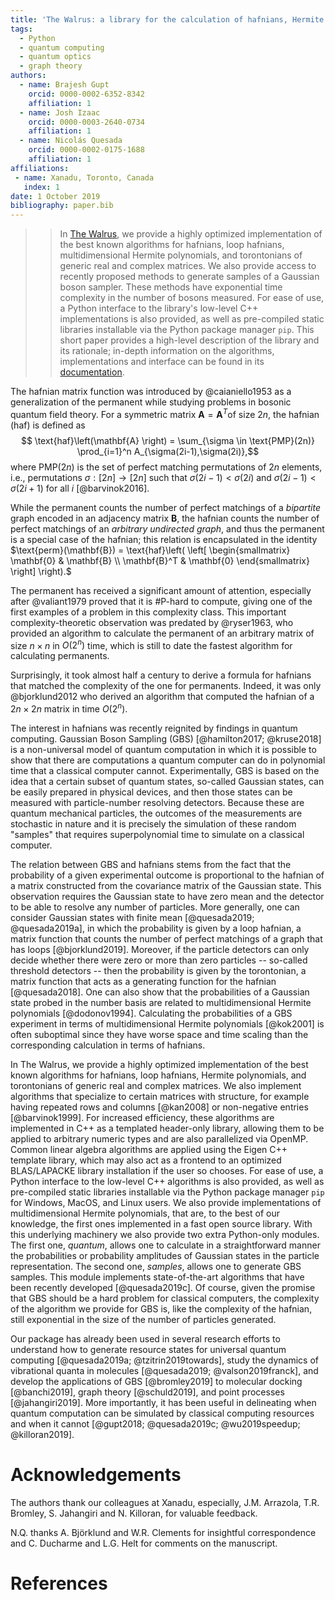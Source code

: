 ```yaml
---
title: 'The Walrus: a library for the calculation of hafnians, Hermite polynomials and Gaussian boson sampling'
tags:
  - Python
  - quantum computing
  - quantum optics
  - graph theory
authors:
  - name: Brajesh Gupt
    orcid: 0000-0002-6352-8342
    affiliation: 1
  - name: Josh Izaac
    orcid: 0000-0003-2640-0734
    affiliation: 1
  - name: Nicolás Quesada
    orcid: 0000-0002-0175-1688
    affiliation: 1
affiliations:
 - name: Xanadu, Toronto, Canada
   index: 1
date: 1 October 2019
bibliography: paper.bib
---
```


>> In [The Walrus](https://github.com/XanaduAI/thewalrus), we provide a highly optimized implementation of the best known algorithms for hafnians, loop hafnians, multidimensional Hermite polynomials, and torontonians of generic real and complex matrices. We also provide access to recently proposed methods to generate samples of a Gaussian boson sampler. These methods have exponential time complexity in the number of bosons measured. For ease of use, a Python interface to the library's low-level C++ implementations is also provided, as well as pre-compiled static libraries installable via the Python package manager `pip`. This short paper provides a high-level description of the library and its rationale; in-depth information on the algorithms, implementations and interface can be found in its [documentation](https://the-walrus.readthedocs.io/en/latest/).


The hafnian matrix function was introduced by @caianiello1953 as a generalization of
the permanent while studying problems in bosonic quantum field theory.
For a symmetric matrix $\mathbf{A} = \mathbf{A}^T$of size $2n$, the hafnian (haf) is defined as
$$ \text{haf}\left(\mathbf{A} \right) = \sum_{\sigma \in \text{PMP}(2n)}
\prod_{i=1}^n A_{\sigma(2i-1),\sigma(2i)},$$
where $\text{PMP}(2n)$ is the set of perfect matching permutations of $2n$ elements, i.e.,
permutations  $\sigma: [2n] \to [2n]$ such that $\sigma(2i-1) < \sigma(2i)$ and $\sigma(2i-1) < \sigma(2i+1)$ for all $i$ [@barvinok2016].


While the permanent counts the number of perfect matchings of a *bipartite* graph encoded in an adjacency matrix
$\mathbf{B}$, the hafnian counts the number of perfect matchings of an *arbitrary undirected graph*, and thus the permanent is a special case of the hafnian; this relation is encapsulated in the
identity $\text{perm}(\mathbf{B}) = \text{haf}\left( \left[ \begin{smallmatrix} \mathbf{0} &
\mathbf{B}   \\   \mathbf{B}^T & \mathbf{0} \end{smallmatrix} \right] \right).$


The permanent has received a significant amount of attention, especially after @valiant1979 proved
that it is #P-hard to compute, giving one
of the first examples of a problem in this complexity class. This important complexity-theoretic
observation was predated by @ryser1963, who provided an algorithm to calculate
the permanent of an arbitrary matrix of size $n \times n$ in $O(2^n)$ time, which is still
to date the fastest algorithm for calculating permanents.

Surprisingly, it took almost half a century to derive a formula for hafnians that matched the
complexity of the one for permanents. Indeed, it was only
@bjorklund2012 who derived an algorithm that computed the hafnian of a
$2n \times 2n$ matrix in time $O(2^n)$.

The interest in hafnians was recently reignited by findings in quantum computing.
Gaussian Boson Sampling (GBS) [@hamilton2017; @kruse2018] is a non-universal model of quantum computation in which it is possible to show that there are computations a quantum computer can do in polynomial time that a classical computer cannot.
Experimentally, GBS is based on the idea that a certain subset of quantum
states, so-called Gaussian states, can be easily prepared in physical devices, and then those
states can be measured with particle-number resolving detectors. Because these are quantum
mechanical particles, the outcomes of the measurements are stochastic in nature and it is precisely
the simulation of these random "samples" that requires superpolynomial time to
simulate on a classical computer.

The relation between GBS and hafnians stems from the fact that the probability of a given experimental outcome
is proportional to the hafnian of a matrix constructed from the covariance matrix of the Gaussian
state. This observation requires the Gaussian state to have zero mean and the detector to be able to
resolve any number of particles. More generally, one can consider Gaussian states with
finite mean [@quesada2019; @quesada2019a], in which the probability is given by a loop hafnian,
a matrix function that counts the number of perfect matchings of a graph that has loops
[@bjorklund2019]. Moreover, if the particle detectors can only decide whether there were zero or
more than zero particles -- so-called threshold detectors -- then the probability is given by the torontonian,
a matrix function that acts as a generating function for the hafnian [@quesada2018]. One can also show that the probabilities
of a Gaussian state probed in the number basis are related to multidimensional Hermite
polynomials [@dodonov1994]. Calculating the probabilities
of a GBS experiment in terms of multidimensional Hermite polynomials [@kok2001] is often suboptimal since they have worse space and time scaling than the corresponding calculation in terms of hafnians.


In The Walrus, we provide a highly optimized implementation of the best known algorithms for hafnians,
loop hafnians, Hermite polynomials, and torontonians of generic real and complex matrices. We also implement
algorithms that specialize to certain matrices with structure, for example having repeated rows and
columns [@kan2008] or non-negative entries [@barvinok1999]. For increased efficiency, these
algorithms are implemented in C++ as a templated header-only library, allowing them to
be applied to arbitrary numeric types and are also parallelized via OpenMP. Common linear algebra algorithms are
applied using the Eigen C++ template library, which may also act as a frontend to an optimized
BLAS/LAPACKE library installation if the user so chooses. For ease of use, a Python interface to the
low-level C++ algorithms is also provided, as well as pre-compiled static libraries installable via the
Python package manager `pip` for Windows, MacOS, and Linux users.
We also provide implementations of multidimensional Hermite polynomials, that are, to the best of our
knowledge, the first ones implemented in a fast open source library.
With this underlying machinery we also
provide two extra Python-only modules. The first one, *quantum*, allows one to calculate in a straightforward manner the
probabilities or probability amplitudes of Gaussian states in the particle representation. The second
one, *samples*, allows one to generate GBS samples. This module implements state-of-the-art algorithms that
have been recently developed [@quesada2019c]. Of course, given the promise that GBS should be a hard
problem for classical computers, the complexity of the algorithm we provide for GBS is, like the
complexity of the hafnian, still exponential in the size of the number of particles generated.

Our package has already been used in several research efforts to understand how to generate resource
states for universal quantum computing [@quesada2019a; @tzitrin2019towards], study the dynamics of vibrational quanta in
molecules [@quesada2019; @valson2019franck], and develop the applications of GBS [@bromley2019] to molecular docking [@banchi2019],
graph theory [@schuld2019], and point processes [@jahangiri2019]. More importantly, it has been
useful in delineating when quantum computation can be simulated by classical computing resources and
when it cannot [@gupt2018; @quesada2019c; @wu2019speedup; @killoran2019].

# Acknowledgements

The authors thank our colleagues at Xanadu, especially, J.M. Arrazola, T.R. Bromley, S. Jahangiri and
N. Killoran, for valuable feedback.

N.Q. thanks A. Björklund and W.R. Clements for insightful correspondence and C. Ducharme and L.G. Helt for comments
on the manuscript.

# References
